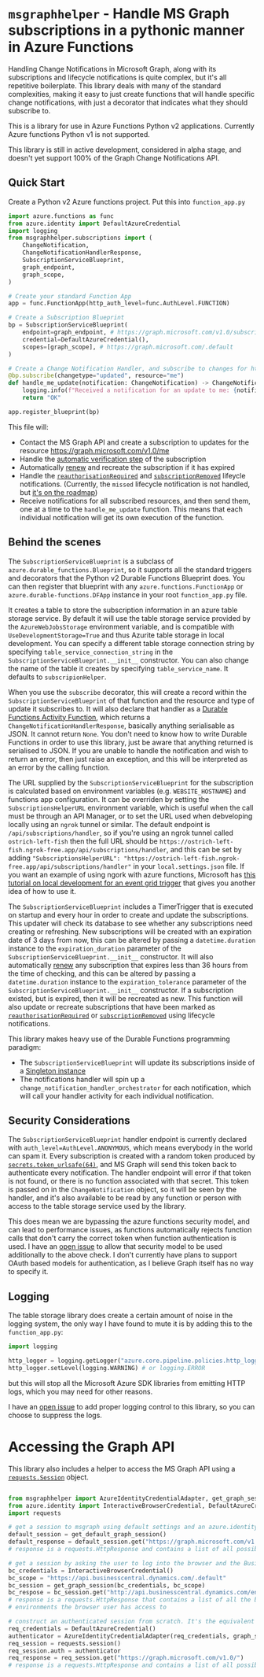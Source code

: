 # `msgraphhelper` - Handle MS Graph subscriptions in a pythonic manner in Azure Functions

Handling Change Notifications in Microsoft Graph, along with its subscriptions and lifecycle notifications is quite complex, but it's all repetitive boilerplate. This library deals with many of the standard complexities, making it easy to just create functions that will handle specific change notifications, with just a decorator that indicates what they should subscribe to.

This is a library for use in Azure Functions Python v2 applications. Currently Azure functions Python v1 is not supported.

This library is still in active development, considered in alpha stage, and doesn't yet support 100% of the Graph Change Notifications API.

## Quick Start

Create a Python v2 Azure functions project. Put this into `function_app.py`

```python
import azure.functions as func
from azure.identity import DefaultAzureCredential
import logging
from msgraphhelper.subscriptions import (
    ChangeNotification,
    ChangeNotificationHandlerResponse,
    SubscriptionServiceBlueprint,
    graph_endpoint,
    graph_scope,
)

# Create your standard Function App
app = func.FunctionApp(http_auth_level=func.AuthLevel.FUNCTION)

# Create a Subscription Blueprint
bp = SubscriptionServiceBlueprint(
    endpoint=graph_endpoint, # https://graph.microsoft.com/v1.0/subscriptions/
    credential=DefaultAzureCredential(),
    scopes=[graph_scope], # https://graph.microsoft.com/.default
)

# Create a Change Notification Handler, and subscribe to changes for https://graph.microsoft.com/v1.0/me
@bp.subscribe(changetype="updated", resource="me")
def handle_me_update(notification: ChangeNotification) -> ChangeNotificationHandlerResponse:
    logging.info(f"Received a notification for an update to me: {notification}")
    return "OK"

app.register_blueprint(bp)
```

This file will:

- Contact the MS Graph API and create a subscription to updates for the resource https://graph.microsoft.com/v1.0/me
- Handle the [automatic verification step](https://learn.microsoft.com/en-us/graph/change-notifications-delivery-webhooks?tabs=http#notificationurl-validation) of the subscription
- Automatically [renew](https://learn.microsoft.com/en-us/graph/change-notifications-delivery-webhooks?tabs=http#renew-a-subscription) and recreate the subscription if it has expired
- Handle the [`reauthorisationRequired`](https://learn.microsoft.com/en-us/graph/change-notifications-lifecycle-events?tabs=http#responding-to-reauthorizationrequired-notifications) and [`subscriptionRemoved`](https://learn.microsoft.com/en-us/graph/change-notifications-lifecycle-events?tabs=http#responding-to-subscriptionremoved-notifications) lifeycle notifications. (Currently, the `missed` lifecycle notification is not handled, but [it's on the roadmap](https://github.com/metamoof/azure-functions-graphhelper/issues/2))
- Receive notifications for all subscribed resources, and then send them, one at a time to the `handle_me_update` function. This means that each individual notification will get its own execution of the function.

## Behind the scenes

The `SubscriptionServiceBlueprint` is a subclass of `azure.durable_functions.Blueprint`, so it supports all the standard triggers and decorators that the Python v2 Durable Functions Blueprint does. You can then register that blueprint with any `azure.functions.FunctionApp` or `azure.durable-functions.DFApp` instance in your root `function_app.py` file.

It creates a table to store the subscription information in an azure table storage service. By default it will use the table storage service provided by the `AzureWebJobsStorage` environment variable, and is compatible with `UseDevelopmentStorage=True` and thus Azurite table storage in local development. You can specify a different table storage connection string by specifying `table_service_connection_string` in the `SubscriptionServiceBlueprint.__init__` constructor. You can also change the name of the table it creates by specifying `table_service_name`. It defaults to `subscripionHelper`.

When you use the `subscribe` decorator, this will create a record within the `SubscriptionServiceBlueprint` of that function and the resource and type of update it subscribes to. It will also declare that handler as a [Durable Functions Activity Function](https://learn.microsoft.com/en-us/azure/azure-functions/durable/durable-functions-types-features-overview#activity-functions), which returns a `ChangeNotificationHandlerResponse`, basically anything serialisable as JSON. It cannot return `None`. You don't need to know how to write Durable Functions in order to use this library, just be aware that anything returned is serialised to JSON. If you are unable to handle the notification and wish to return an error, then just raise an exception, and this will be interpreted as an error by the calling function.

The URL supplied by the `SubscriptionServiceBlueprint` for the subscription is calculated based on environment variables (e.g. `WEBSITE_HOSTNAME`) and functions app configuration. It can be overriden by setting the `SubscriptionsHelperURL` environment variable, which is useful when the call must be through an API Manager, or to set the URL used when debveloping locally using an `ngrok` tunnel or similar. The default endpoint is `/api/subscriptions/handler`, so if you're using an ngrok tunnel called `ostrich-left-fish` then the full URL should be `https://ostrich-left-fish.ngrok-free.app/api/subscriptions/handler`, and this can be set by adding `"SubscriptionsHelperURL": "https://ostrich-left-fish.ngrok-free.app/api/subscriptions/handler"` in your `local.settings.json` file. If you want an example of using ngork with azure functions, Microsoft has [this tutorial on local development for an event grid trigger](https://learn.microsoft.com/en-us/azure/azure-functions/functions-event-grid-blob-trigger?tabs=isolated-process%2Cnodejs-v4&pivots=programming-language-python) that gives you another idea of how to use it.

The `SubscriptionServiceBlueprint` includes a TimerTrigger that is executed on startup and every hour in order to create and update the subscriptions. This updater will check its database to see whether any subscriptions need creating or refreshing. New subscriptions will be created with an expiration date of 3 days from now, this can be altered by passing a `datetime.duration` instance to the `expiration_duration` parameter of the `SubscriptionServiceBlueprint.__init__` constructor. It will also automatically [renew](https://learn.microsoft.com/en-us/graph/change-notifications-delivery-webhooks?tabs=http#renew-a-subscription) any subscription that expires less than 36 hours from the time of checking, and this can be altered by passing a `datetime.duration` instance to the `expiration_tolerance` parameter of the `SubscriptionServiceBlueprint.__init__` constructor. If a subscription existed, but is expired, then it will be recreated as new. This function will also update or recreate subscriptions that have been marked as [`reauthorisationRequired`](https://learn.microsoft.com/en-us/graph/change-notifications-lifecycle-events?tabs=http#responding-to-reauthorizationrequired-notifications) or [`subscriptionRemoved`](https://learn.microsoft.com/en-us/graph/change-notifications-lifecycle-events?tabs=http#responding-to-subscriptionremoved-notifications) using lifecycle notifications.

This library makes heavy use of the Durable Functions programming paradigm:

- The `SubscriptionServiceBlueprint` will update its subscriptions inside of a [Singleton instance](https://learn.microsoft.com/en-us/azure/azure-functions/durable/durable-functions-singletons?tabs=python)
- The notifications handler will spin up a `change_notification_handler_orchestrator` for each notification, which will call your handler activity for each individual notification.

## Security Considerations

The `SubscriptionServiceBlueprint` handler endpoint is currently declared with `auth_level=AuthLevel.ANONYMOUS`, which means everybody in the world can spam it. Every subscription is created with a random token produced by [`secrets.token_urlsafe(64)`](https://docs.python.org/3/library/secrets.html#secrets.token_urlsafe), and MS Graph will send this token back to authenticate every notification. The handler endpoint will error if that token is not found, or there is no function associated with that secret. This token is passed on in the `ChangeNotification` object, so it will be seen by the handler, and it's also available to be read by any function or person with access to the table storage service used by the library.

This does mean we are bypassing the azure functions security model, and can lead to performance issues, as functions automatically rejects function calls that don't carry the correct token when function authentication is used. I have an [open issue](https://github.com/metamoof/azure-functions-graphhelper/issues/9) to allow that security model to be used additionally to the above check. I don't currently have plans to support OAuth based models for authentication, as I believe Graph itself has no way to specify it.

## Logging

The table storage library does create a certain amount of noise in the logging system, the only way I have found to mute it is by adding this to the `function_app.py`:

```python
import logging

http_logger = logging.getLogger("azure.core.pipeline.policies.http_logging_policy")
http_logger.setLevel(logging.WARNING) # or logging.ERROR
```

but this will stop all the Microsoft Azure SDK libraries from emitting HTTP logs, which you may need for other reasons.

I have an [open issue](https://github.com/metamoof/azure-functions-graphhelper/issues/4) to add proper logging control to this library, so you can choose to suppress the logs.

# Accessing the Graph API

This library also includes a helper to access the MS Graph API using a [`requests.Session`](https://docs.python-requests.org/en/latest/user/advanced/#session-objects) object.

```python

from msgraphhelper import AzureIdentityCredentialAdapter, get_graph_session, get_default_graph_session, graph_scope
from azure.identity import InteractiveBrowserCredential, DefaultAzureCredential
import requests

# get a session to msgraph using default settings and an azure.identity.DefaultAzureCredential
default_session = get_default_graph_session()
default_response = default_session.get("https://graph.microsoft.com/v1.0/")
# response is a requests.HttpResponse and contains a list of all possible enpoints

# get a session by asking the user to log into the browser and the Business Central scope
bc_credentials = InteractiveBrowserCredential()
bc_scope = "https://api.businesscentral.dynamics.com/.default"
bc_session = get_graph_session(bc_credentials, bc_scope)
bc_respose = bc_session.get("http://api.businesscentral.dynamics.com/environments/v1.1")
# response is a requests.HttpResponse that contains a list of all the business central
# environments the browser user has access to

# construct an authenticated session from scratch. It's the equivalent of get_default_graph_session
req_credentials = DefaultAzureCredential()
authenticator = AzureIdentityCredentialAdapter(req_credentials, graph_scope)
req_session = requests.session()
req_session.auth = authenticator
req_response = req_session.get("https://graph.microsoft.com/v1.0/")
# response is a requests.HttpResponse and contains a list of all possible enpoints
```
